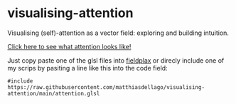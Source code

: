 # visualising-attention
Visualising (self)-attention as a vector field: exploring and building intuition.

[Click here to see what attention looks like!](https://anvaka.github.io/fieldplay/?dt=0.0009&fo=0.996&dp=0.00109999999999999&cm=3&cx=0.09494999999999987&cy=1.3819999999999997&w=26.997500000000002&h=26.997500000000002&vf=%2F%2F%20Visualising%20the%20field%20that%203%20attention%20vectors%20create%20in%202d%0A%2F%2F%20Play%20with%20the%20parameters%20and%20see%20what%20happens!%0A%2F%2F%20Check%20out%20more%20visualisations%20at%20github.com%2Fmatthiasdellago%2Fvisualising-attention%0A%0Avec2%20attention%28vec2%20p%29%20%7B%0A%20%20%0A%20%20%2F%2F%20init%20v%0A%20%20vec2%20v%20%3D%20vec2%280.%2C%200.%29%3B%0A%20%20%0A%20%20%2F%2F%20scale%20defined%20separately%20to%20easily%20change%20it.%20Try%20it!%0A%20%20float%20scale%20%3D%203.%3B%0A%20%20%0A%20%20%2F%2Fdefine%20attention%20vectors%0A%20%20vec2%20f1%20%3D%20scale%20*%20vec2%280.%2C1.5%29%3B%0A%20%20vec2%20f2%20%3D%20scale%20*%20vec2%281.%2C0.%29%3B%0A%20%20vec2%20f3%20%3D%20scale%20*%20vec2%28-1.5%2C0%29%3B%0A%0A%20%20%2F%2F%20calc%20projections%20-%3E%20weights%0A%20%20float%20w1%20%3D%20dot%28p%2Cf1%29%3B%0A%20%20float%20w2%20%3D%20dot%28p%2Cf2%29%3B%0A%20%20float%20w3%20%3D%20dot%28p%2Cf3%29%3B%0A%0A%20%20%2F%2F%20softmax%0A%20%20float%20sum%20%3D%20exp%28w1%29%2Bexp%28w2%29%2Bexp%28w3%29%3B%0A%20%20w1%20%3D%20exp%28w1%29%2Fsum%3B%0A%20%20w2%20%3D%20exp%28w2%29%2Fsum%3B%0A%20%20w3%20%3D%20exp%28w3%29%2Fsum%3B%0A%0A%20%20%2F%2F%20linear%20combination%0A%20%20vec2%20new_p%20%3D%20w1*f1%20%2B%20w2*f2%20%2B%20w3*f3%3B%0A%20%20%0A%20%20%2F%2F%20calc%20delta%20of%20p%0A%20%20v%20%3D%20new_p%20-%20p%3B%0A%0A%20%20return%20v%3B%0A%7D%0A%0Avec2%20get_velocity%28vec2%20p%29%7B%0A%20%20%2F%2F%20get%20p.x%20and%20p.y%2C%20the%20current%20coordinates%0A%20%20%2F%2F%20return%20v.x%20and%20v.y%2C%20the%20velocity%20at%20point%20p%0A%20%20return%20attention%28p%29%3B%0A%7D&code=%2F%2F%20Visualising%20the%20field%20that%203%20attention%20vectors%20create%20in%202d%0A%2F%2F%20Play%20with%20the%20parameters%20and%20see%20what%20happens!%0A%2F%2F%20Check%20out%20more%20visualisations%20at%20github.com%2Fmatthiasdellago%2Fvisualising-attention%0A%0Avec2%20attention%28vec2%20p%29%20%7B%0A%20%20%0A%20%20%2F%2F%20init%20v%0A%20%20vec2%20v%20%3D%20vec2%280.%2C%200.%29%3B%0A%20%20%0A%20%20%2F%2F%20scale%20defined%20separately%20to%20easily%20change%20it.%20Try%20it!%0A%20%20float%20scale%20%3D%203.%3B%0A%20%20%0A%20%20%2F%2Fdefine%20attention%20vectors%0A%20%20vec2%20f1%20%3D%20scale%20*%20vec2%280.%2C1.5%29%3B%0A%20%20vec2%20f2%20%3D%20scale%20*%20vec2%281.%2C0.%29%3B%0A%20%20vec2%20f3%20%3D%20scale%20*%20vec2%28-1.5%2C0%29%3B%0A%0A%20%20%2F%2F%20calc%20projections%20-%3E%20weights%0A%20%20float%20w1%20%3D%20dot%28p%2Cf1%29%3B%0A%20%20float%20w2%20%3D%20dot%28p%2Cf2%29%3B%0A%20%20float%20w3%20%3D%20dot%28p%2Cf3%29%3B%0A%0A%20%20%2F%2F%20softmax%0A%20%20float%20sum%20%3D%20exp%28w1%29%2Bexp%28w2%29%2Bexp%28w3%29%3B%0A%20%20w1%20%3D%20exp%28w1%29%2Fsum%3B%0A%20%20w2%20%3D%20exp%28w2%29%2Fsum%3B%0A%20%20w3%20%3D%20exp%28w3%29%2Fsum%3B%0A%0A%20%20%2F%2F%20linear%20combination%0A%20%20vec2%20new_p%20%3D%20w1*f1%20%2B%20w2*f2%20%2B%20w3*f3%3B%0A%20%20%0A%20%20%2F%2F%20calc%20delta%20of%20p%0A%20%20v%20%3D%20new_p%20-%20p%3B%0A%0A%20%20return%20v%3B%0A%7D%0A%0Avec2%20get_velocity%28vec2%20p%29%7B%0A%20%20%2F%2F%20get%20p.x%20and%20p.y%2C%20the%20current%20coordinates%0A%20%20%2F%2F%20return%20v.x%20and%20v.y%2C%20the%20velocity%20at%20point%20p%0A%20%20return%20attention%28p%29%3B%0A%7D&pc=90000)

Just copy paste one of the glsl files into [fieldplax](https://anvaka.github.io/fieldplay) or direcly include one of my scrips by pasiting a line like this into the code field:

```
#include https://raw.githubusercontent.com/matthiasdellago/visualising-attention/main/attention.glsl
```
